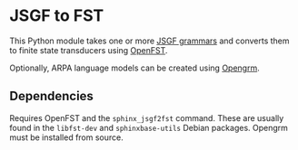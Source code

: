 # JSGF to FST

This Python module takes one or more [JSGF grammars](https://www.w3.org/TR/jsgf/) and converts them to finite state transducers using [OpenFST](https://www.openfst.org).

Optionally, ARPA language models can be created using [Opengrm](https://www.opengrm.org).

## Dependencies

Requires OpenFST and the `sphinx_jsgf2fst` command. These are usually found in the `libfst-dev` and `sphinxbase-utils` Debian packages. Opengrm must be installed from source.
